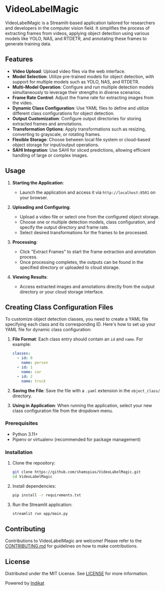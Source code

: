 # VideoLabelMagic

VideoLabelMagic is a Streamlit-based application tailored for researchers and developers in the computer vision field. It simplifies the process of extracting frames from videos, applying object detection using various models like YOLO, NAS, and RTDETR, and annotating these frames to generate training data.

## Features

- **Video Upload**: Upload video files via the web interface.
- **Model Selection**: Utilize pre-trained models for object detection, with support for multiple models such as YOLO, NAS, and RTDETR.
- **Multi-Model Operation**: Configure and run multiple detection models simultaneously to leverage their strengths in diverse scenarios.
- **Frame Rate Control**: Adjust the frame rate for extracting images from the video.
- **Dynamic Class Configuration**: Use YAML files to define and utilize different class configurations for object detection.
- **Output Customization**: Configure output directories for storing extracted frames and annotations.
- **Transformation Options**: Apply transformations such as resizing, converting to grayscale, or rotating frames.
- **Flexible Storage**: Choose between local file system or cloud-based object storage for input/output operations.
- **SAHI Integration**: Use SAHI for sliced predictions, allowing efficient handling of large or complex images.

## Usage

1. **Starting the Application**:
   - Launch the application and access it via `http://localhost:8501` on your browser.

2. **Uploading and Configuring**:
   - Upload a video file or select one from the configured object storage.
   - Choose one or multiple detection models, class configuration, and specify the output directory and frame rate.
   - Select desired transformations for the frames to be processed.

3. **Processing**:
   - Click "Extract Frames" to start the frame extraction and annotation process.
   - Once processing completes, the outputs can be found in the specified directory or uploaded to cloud storage.

4. **Viewing Results**:
   - Access extracted images and annotations directly from the output directory or your cloud storage interface.

## Creating Class Configuration Files

To customize object detection classes, you need to create a YAML file specifying each class and its corresponding ID.
Here's how to set up your YAML file for dynamic class configuration:

1. **File Format**: Each class entry should contain an `id` and `name`. For example:

    ```yaml
    classes:  
      - id: 0  
        name: person  
      - id: 1  
        name: car  
      - id: 2  
        name: truck
    ```

2. **Saving the File**: Save the file with a `.yaml` extension in the `object_class/` directory.
3. **Using in Application**: When running the application, select your new class configuration file from the dropdown menu.

### Prerequisites

- Python 3.11+
- Pipenv or virtualenv (recommended for package management)

### Installation

1. Clone the repository:
   ```bash
   git clone https://github.com/shamspias/VideoLabelMagic.git
   cd VideoLabelMagic
   ```

2. Install dependencies:
   ```bash
   pip install -r requirements.txt
   ```

3. Run the Streamlit application:
   ```bash
   streamlit run app/main.py
   ```

## Contributing

Contributions to VideoLabelMagic are welcome! Please refer to the [CONTRIBUTING.md](CONTRIBUTING.md) for guidelines on how to make contributions.

## License

Distributed under the MIT License. See [LICENSE](LICENSE) for more information.

Powered by [Indikat](https://indikat.tech)
